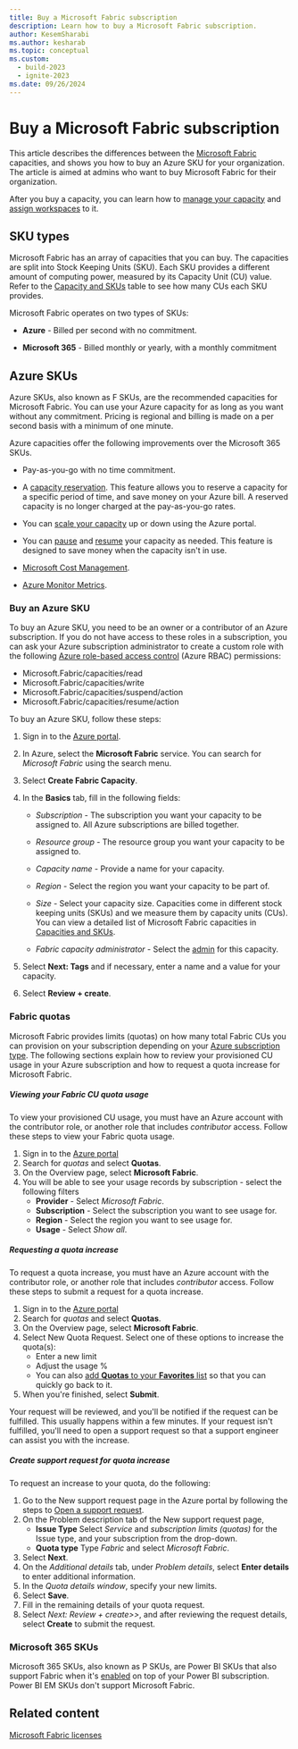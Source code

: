 ```yaml
---
title: Buy a Microsoft Fabric subscription
description: Learn how to buy a Microsoft Fabric subscription.
author: KesemSharabi
ms.author: kesharab
ms.topic: conceptual
ms.custom:
  - build-2023
  - ignite-2023
ms.date: 09/26/2024
---
```


# Buy a Microsoft Fabric subscription

This article describes the differences between the [Microsoft Fabric](../get-started/microsoft-fabric-overview.md) capacities, and shows you how to buy an Azure SKU for your organization. The article is aimed at admins who want to buy Microsoft Fabric for their organization.

After you buy a capacity, you can learn how to [manage your capacity](/power-bi/enterprise/service-admin-premium-manage#manage-capacity) and [assign workspaces](/power-bi/enterprise/service-admin-premium-manage#assign-a-workspace-to-a-capacity) to it.

## SKU types

Microsoft Fabric has an array of capacities that you can buy. The capacities are split into Stock Keeping Units (SKU). Each SKU provides a different amount of computing power, measured by its Capacity Unit (CU) value. Refer to the [Capacity and SKUs](licenses.md#capacity) table to see how many CUs each SKU provides.

Microsoft Fabric operates on two types of SKUs:

* **Azure** - Billed per second with no commitment.

* **Microsoft 365** - Billed monthly or yearly, with a monthly commitment

## Azure SKUs

Azure SKUs, also known as F SKUs, are the recommended capacities for Microsoft Fabric. You can use your Azure capacity for as long as you want without any commitment. Pricing is regional and billing is made on a per second basis with a minimum of one minute.

Azure capacities offer the following improvements over the Microsoft 365 SKUs.

* Pay-as-you-go with no time commitment.

* A [capacity reservation](/azure/cost-management-billing/reservations/fabric-capacity). This feature allows you to reserve a capacity for a specific period of time, and save money on your Azure bill. A reserved capacity is no longer charged at the pay-as-you-go rates.

* You can [scale your capacity](scale-capacity.md) up or down using the Azure portal.

* You can [pause](pause-resume.md#pause-your-capacity) and [resume](pause-resume.md#resume-your-capacity) your capacity as needed. This feature is designed to save money when the capacity isn't in use.

* [Microsoft Cost Management](/azure/cost-management-billing/cost-management-billing-overview).

* [Azure Monitor Metrics](/azure/azure-monitor/essentials/data-platform-metrics).

### Buy an Azure SKU

To buy an Azure SKU, you need to be an owner or a contributor of an Azure subscription. If you do not have access to these roles in a subscription, you can ask your Azure subscription administrator to create a custom role with the following [Azure role-based access control](/azure/role-based-access-control/overview) (Azure RBAC) permissions:
  * Microsoft.Fabric/capacities/read
  * Microsoft.Fabric/capacities/write
  * Microsoft.Fabric/capacities/suspend/action
  * Microsoft.Fabric/capacities/resume/action

To buy an Azure SKU, follow these steps:

1. Sign in to the [Azure portal](https://portal.azure.com/).

2. In Azure, select the **Microsoft Fabric** service. You can search for *Microsoft Fabric* using the search menu.

3. Select **Create Fabric Capacity**.

4. In the **Basics** tab, fill in the following fields:

    * *Subscription* - The subscription you want your capacity to be assigned to. All Azure subscriptions are billed together.

    * *Resource group* - The resource group you want your capacity to be assigned to.

    * *Capacity name* - Provide a name for your capacity.

    * *Region* - Select the region you want your capacity to be part of.

    * *Size* - Select your capacity size. Capacities come in different stock keeping units (SKUs) and we measure them by capacity units (CUs). You can view a detailed list of Microsoft Fabric capacities in [Capacities and SKUs](licenses.md#capacity).

    * *Fabric capacity administrator* - Select the [admin](../admin/microsoft-fabric-admin.md#capacity-admin-roles) for this capacity.

5. Select **Next: Tags** and if necessary, enter a name and a value for your capacity.

6. Select **Review + create**.

### Fabric quotas
Microsoft Fabric provides limits (quotas) on how many total Fabric CUs you can provision on your subscription depending on your [Azure subscription type](/azure/azure-resource-manager/management/azure-subscription-service-limits). The following sections explain how to review your provisioned CU usage in your Azure subscription and how to request a quota increase for Microsoft Fabric.

##### Viewing your Fabric CU quota usage
To view your provisioned CU usage, you must have an Azure account with the contributor role, or another role that includes *contributor* access. Follow these steps to view your Fabric quota usage.
1. Sign in to the [Azure portal](https://portal.azure.com/#home)
2. Search for *quotas* and select **Quotas**.
3. On the Overview page, select **Microsoft Fabric**.
4. You will be able to see your usage records by subscription - select the following filters
   * **Provider** - Select *Microsoft Fabric*.
   * **Subscription** - Select the subscription you want to see usage for.
   * **Region** - Select the region you want to see usage for.
   * **Usage** - Select *Show all*.
  
##### Requesting a quota increase
To request a quota increase, you must have an Azure account with the contributor role, or another role that includes *contributor* access. Follow these steps to submit a request for a quota increase.
1. Sign in to the [Azure portal](https://portal.azure.com/#home)
2. Search for *quotas* and select **Quotas**.
3. On the Overview page, select **Microsoft Fabric**.
4. Select New Quota Request. Select one of these options to increase the quota(s):
    * Enter a new limit
    * Adjust the usage %
    * You can also [add **Quotas** to your **Favorites** list](/azure/azure-portal/azure-portal-add-remove-sort-favorites) so that you  can quickly go back to it.
5. When you're finished, select **Submit**.

Your request will be reviewed, and you'll be notified if the request can be fulfilled. This usually happens within a few minutes. If your request isn't fulfilled, you'll need to open a support request so that a support engineer can assist you with the increase.

##### Create support request for quota increase
To request an increase to your quota, do the following:
1.	Go to the New support request page in the Azure portal by following the steps to [Open a support request](/azure/azure-portal/supportability/how-to-create-azure-support-request).
2.	On the Problem description tab of the New support request page,
    * **Issue Type** Select *Service* and *subscription limits (quotas)* for the Issue type, and your subscription from the drop-down.
    * **Quota type** Type *Fabric* and select *Microsoft Fabric*.
3.	Select **Next**.
4.	On the *Additional details* tab, under *Problem details*, select **Enter details** to enter additional information.
5.	In the *Quota details window*, specify your new limits.
6.  Select **Save**.
7.	Fill in the remaining details of your quota request.
8.  Select *Next: Review + create>>*, and after reviewing the request details, select **Create** to submit the request.

### Microsoft 365 SKUs

Microsoft 365 SKUs, also known as P SKUs, are Power BI SKUs that also support Fabric when it's [enabled](../admin/fabric-switch.md) on top of your Power BI subscription. Power BI EM SKUs don't support Microsoft Fabric.

## Related content

[Microsoft Fabric licenses](licenses.md)
